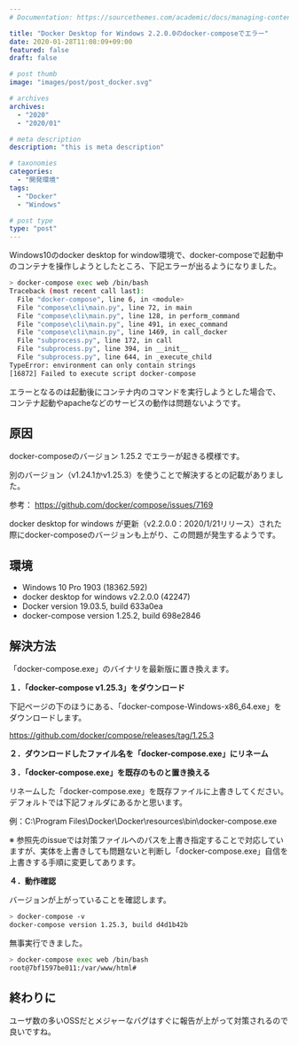 ```yaml
---
# Documentation: https://sourcethemes.com/academic/docs/managing-content/

title: "Docker Desktop for Windows 2.2.0.0のdocker-composeでエラー"
date: 2020-01-28T11:08:09+09:00
featured: false
draft: false

# post thumb
image: "images/post/post_docker.svg"

# archives
archives:
  - "2020"
  - "2020/01"

# meta description
description: "this is meta description"

# taxonomies
categories:
  - "開発環境"
tags:
  - "Docker"
  - "Windows"

# post type
type: "post"
---
```


Windows10のdocker desktop for window環境で、docker-composeで起動中のコンテナを操作しようとしたところ、下記エラーが出るようになりました。

```bash
> docker-compose exec web /bin/bash
Traceback (most recent call last):
  File "docker-compose", line 6, in <module>
  File "compose\cli\main.py", line 72, in main
  File "compose\cli\main.py", line 128, in perform_command
  File "compose\cli\main.py", line 491, in exec_command
  File "compose\cli\main.py", line 1469, in call_docker
  File "subprocess.py", line 172, in call
  File "subprocess.py", line 394, in __init__
  File "subprocess.py", line 644, in _execute_child
TypeError: environment can only contain strings
[16872] Failed to execute script docker-compose
```

エラーとなるのは起動後にコンテナ内のコマンドを実行しようとした場合で、  
コンテナ起動やapacheなどのサービスの動作は問題ないようです。

## 原因

docker-composeのバージョン 1.25.2 でエラーが起きる模様です。

別のバージョン（v1.24.1かv1.25.3）を使うことで解決するとの記載がありました。

参考： https://github.com/docker/compose/issues/7169

docker desktop for windows が更新（v2.2.0.0：2020/1/21リリース）された際にdocker-composeのバージョンも上がり、この問題が発生するようです。


## 環境

- Windows 10 Pro 1903 (18362.592)
- docker desktop for windows v2.2.0.0 (42247)
- Docker version 19.03.5, build 633a0ea
- docker-compose version 1.25.2, build 698e2846


## 解決方法

「docker-compose.exe」のバイナリを最新版に置き換えます。

<b>１．「docker-compose v1.25.3」をダウンロード</b>

下記ページの下のほうにある、「docker-compose-Windows-x86_64.exe」をダウンロードします。

https://github.com/docker/compose/releases/tag/1.25.3

<b>２．ダウンロードしたファイル名を「docker-compose.exe」にリネーム</b>

<b>３．「docker-compose.exe」を既存のものと置き換える</b>

リネームした「docker-compose.exe」を既存ファイルに上書きしてください。  
デフォルトでは下記フォルダにあるかと思います。

例：C:\Program Files\Docker\Docker\resources\bin\docker-compose.exe

※ 参照先のissueでは対策ファイルへのパスを上書き指定することで対応していますが、実体を上書きしても問題ないと判断し「docker-compose.exe」自信を上書きする手順に変更してあります。

<b>４．動作確認</b>

バージョンが上がっていることを確認します。

```bash
> docker-compose -v
docker-compose version 1.25.3, build d4d1b42b
```

無事実行できました。

```bash
> docker-compose exec web /bin/bash
root@7bf1597be011:/var/www/html# 
```

## 終わりに

ユーザ数の多いOSSだとメジャーなバグはすぐに報告が上がって対策されるので良いですね。

